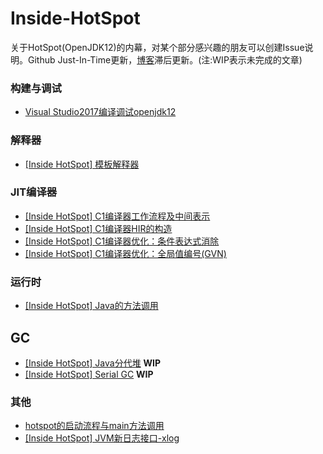 # Inside-HotSpot

关于HotSpot(OpenJDK12)的内幕，对某个部分感兴趣的朋友可以创建Issue说明。Github Just-In-Time更新，[博客](https://www.cnblogs.com/kelthuzadx/)滞后更新。(注:WIP表示未完成的文章)

### 构建与调试
+ [Visual Studio2017编译调试openjdk12](resource/building.md)

### 解释器
+ [[Inside HotSpot] 模板解释器](resource/template_interpreter.md)

### JIT编译器
+ [[Inside HotSpot] C1编译器工作流程及中间表示](resource/c1_compile.md)
+ [[Inside HotSpot] C1编译器HIR的构造](resource/c1_construct_hir.md)
+ [[Inside HotSpot] C1编译器优化：条件表达式消除](resource/c1opt_conditional_elimination.md)
+ [[Inside HotSpot] C1编译器优化：全局值编号(GVN)](resource/c1opt_gvn.md)

### 运行时
+ [[Inside HotSpot] Java的方法调用](resource/java_call.md)

## GC
+ [[Inside HotSpot] Java分代堆](resource/gc_heap_overview.md) **WIP**
+ [[Inside HotSpot] Serial GC](resource/gc_sergialgc.md) **WIP**

### 其他
+ [hotspot的启动流程与main方法调用](resource/startup.md)
+ [[Inside HotSpot] JVM新日志接口-xlog](resource/jvm_xlog.md)


